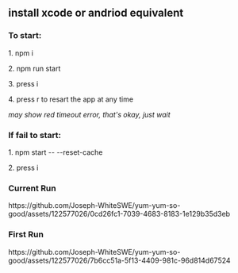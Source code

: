 <h2>install xcode or andriod equivalent</h2>
 <h3>To start:</h3>
 <p>1. npm i</p> 
 <p>2. npm run start</p>
 <p>3. press i </p>
 <p>4. press r to resart the app at any time</p>

<em>may show red timeout error, that's okay, just wait</em>

 <h3>If fail to start:</h3>
 <p>1. npm start -- --reset-cache</p>
 <p>2. press i</p>
  
  <h3>Current Run</h3>
  https://github.com/Joseph-WhiteSWE/yum-yum-so-good/assets/122577026/0cd26fc1-7039-4683-8183-1e129b35d3eb
  
  <h3>First Run</h3>
  https://github.com/Joseph-WhiteSWE/yum-yum-so-good/assets/122577026/7b6cc51a-5f13-4409-981c-96d814d67524
